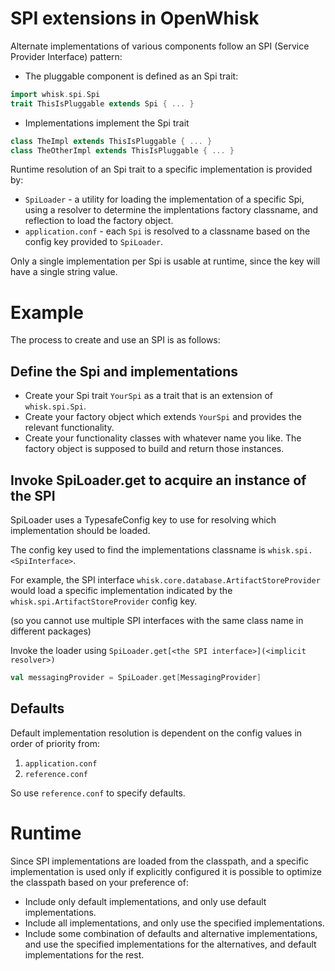 # SPI extensions in OpenWhisk

Alternate implementations of various components follow an SPI (Service Provider Interface) pattern:
* The pluggable component is defined as an Spi trait:
```scala
import whisk.spi.Spi
trait ThisIsPluggable extends Spi { ... }
```
* Implementations implement the Spi trait
```scala
class TheImpl extends ThisIsPluggable { ... }
class TheOtherImpl extends ThisIsPluggable { ... }
```

Runtime resolution of an Spi trait to a specific implementation is provided by:
* `SpiLoader` - a utility for loading the implementation of a specific Spi, using a resolver to determine the implentations factory classname, and reflection to load the factory object.
* `application.conf` - each `Spi` is resolved to a classname based on the config key provided to `SpiLoader`.

Only a single implementation per Spi is usable at runtime, since the key will have a single string value.

# Example

The process to create and use an SPI is as follows:

## Define the Spi and implementations

* Create your Spi trait `YourSpi` as a trait that is an extension of `whisk.spi.Spi`.
* Create your factory object which extends `YourSpi` and provides the relevant functionality.
* Create your functionality classes with whatever name you like. The factory object is supposed to build and return those instances.

## Invoke SpiLoader.get to acquire an instance of the SPI

SpiLoader uses a TypesafeConfig key to use for resolving which implementation should be loaded.

The config key used to find the implementations classname is `whisk.spi.<SpiInterface>`.

For example, the SPI interface `whisk.core.database.ArtifactStoreProvider` would load a specific implementation indicated by the  `whisk.spi.ArtifactStoreProvider` config key.

(so you cannot use multiple SPI interfaces with the same class name in different packages)
 

Invoke the loader using `SpiLoader.get[<the SPI interface>](<implicit resolver>)`

```scala
val messagingProvider = SpiLoader.get[MessagingProvider]
```

## Defaults

Default implementation resolution is dependent on the config values in order of priority from:

1. `application.conf`
2. `reference.conf`

So use `reference.conf` to specify defaults.

# Runtime

Since SPI implementations are loaded from the classpath, and a specific implementation is used only if explicitly configured it is possible to optimize the classpath based on your preference of:

* Include only default implementations, and only use default implementations.
* Include all implementations, and only use the specified implementations.
* Include some combination of defaults and alternative implementations, and use the specified implementations for the alternatives, and default implementations for the rest.

